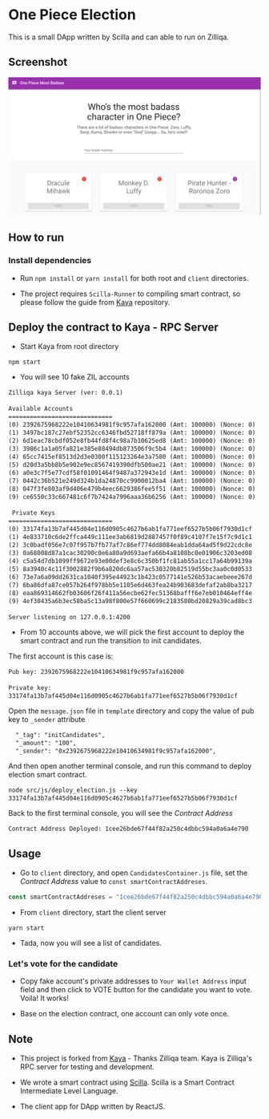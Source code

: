 # One Piece Election

This is a small DApp written by Scilla and can able to run on Zilliqa.

## Screenshot

![Home Page](App-Screen.png)

## How to run

### Install dependencies

- Run `npm install` or `yarn install` for both root and `client` directories.

- The project requires `Scilla-Runner` to compiling smart contract, so please follow the guide from [Kaya](https://github.com/Zilliqa/kaya#compiling-scilla) repository.

## Deploy the contract to Kaya - RPC Server

- Start Kaya from root directory

```
npm start
```

- You will see 10 fake ZIL accounts

```
Zilliqa kaya Server (ver: 0.0.1)

Available Accounts
=============================
(0) 2392675968222e10410634981f9c957afa162000 (Amt: 100000) (Nonce: 0)
(1) 3497bc187c27ebf52352cc6346fbd52718ff879a (Amt: 100000) (Nonce: 0)
(2) 6d1eac78cbdf052e8fb44fd8f4c98a7b10625ed8 (Amt: 100000) (Nonce: 0)
(3) 3986c1a1a05fa821e385e88494db873506f9c5b4 (Amt: 100000) (Nonce: 0)
(4) 65cc7415ef8513d2d3e0300f115123264e3a7580 (Amt: 100000) (Nonce: 0)
(5) d20d3a5bb8b5e902e9ec8567419390dfb500ae21 (Amt: 100000) (Nonce: 0)
(6) a0e3c7f5e77cdf58f01091464f9487a372943e1d (Amt: 100000) (Nonce: 0)
(7) 0442c36b521e249d324b1da24870cc9900012ba4 (Amt: 100000) (Nonce: 0)
(8) 047f3fe803af9d406e479b4eec6629386fee5f51 (Amt: 100000) (Nonce: 0)
(9) ce6550c33c667481c6f7b7424a7996aaa36b6256 (Amt: 100000) (Nonce: 0)

 Private Keys
=============================
(0) 33174fa13b7af445d04e116d0905c4627b6ab1fa771eef6527b5b06f7930d1cf
(1) 4e833710c6de2ffca449c111ee3ab6819d2887457f0f89c4107f7e15f7c9d1c1
(2) 3c0badf056e7c07f957b7fb77af7c86ef774dd8084eab1dda64ad5f9d22cdc8e
(3) 0a68008d87a1cac30290c0e6a80a9d693aefa66b4a8108bc0e01906c3203ed08
(4) c5a54d7db1099ff9672e93e00def3e8c6c350bf1fc81ab55a1cc17a64b99139a
(5) 8a3940c4c11f3002882f9b6a820dc6aa57ac530320b82519d55bc3aa0c0d0533
(6) 73e7a6a09dd2631ca1040f395e44923c1b423c0577141e526b53acaebeee267d
(7) 6ba86dfa87ce057b264f978bb5e1105e6d463fea24b903683defaf2ab8ba3217
(8) eaa869314662fb03606f26f411a56ecbe62fec51368bafff6e7eb010464eff4e
(9) 4ef30435a6b3ec58ba5c13a98f800e57f660699c2183580bd20829a39cad8bc3

Server listening on 127.0.0.1:4200
```

- From 10 accounts above, we will pick the first account to deploy the smart contract and run the transition to init candidates.

The first account is this case is: 

```
Pub key: 2392675968222e10410634981f9c957afa162000

Private key: 33174fa13b7af445d04e116d0905c4627b6ab1fa771eef6527b5b06f7930d1cf
```

Open the `message.json` file in `template` directory and copy the value of pub key to `_sender` attribute

```
  "_tag": "initCandidates",
  "_amount": "100",
  "_sender": "0x2392675968222e10410634981f9c957afa162000",
```

And then open another terminal console, and run this command to deploy election smart contract.

```
node src/js/deploy_election.js --key 33174fa13b7af445d04e116d0905c4627b6ab1fa771eef6527b5b06f7930d1cf
```

Back to the first terminal console, you will see the *Contract Address*

```
Contract Address Deployed: 1cee26bde67f44f82a250c4dbbc594a0a6a4e790
```

## Usage

- Go to `client` directory, and open `CandidatesContainer.js` file, set the *Contract Address* value to `const smartContractAddreses`.

```javascript
const smartContractAddreses = "1cee26bde67f44f82a250c4dbbc594a0a6a4e790"
```

- From `client` directory, start the client server

```
yarn start
```

- Tada, now you will see a list of candidates.

### Let's vote for the candidate

- Copy fake account's private addresses to `Your Wallet Address` input field and then click to VOTE button for the candidate you want to vote. Voila! It works!

- Base on the election contract, one account can only vote once.

## Note

- This project is forked from [Kaya](https://github.com/Zilliqa/kaya) - Thanks Zilliqa team. Kaya is Zilliqa's RPC server for testing and development. 

- We wrote a smart contract using [Scilla](https://github.com/Zilliqa/scilla). Scilla is a Smart Contract Intermediate Level Language.

- The client app for DApp written by ReactJS.
